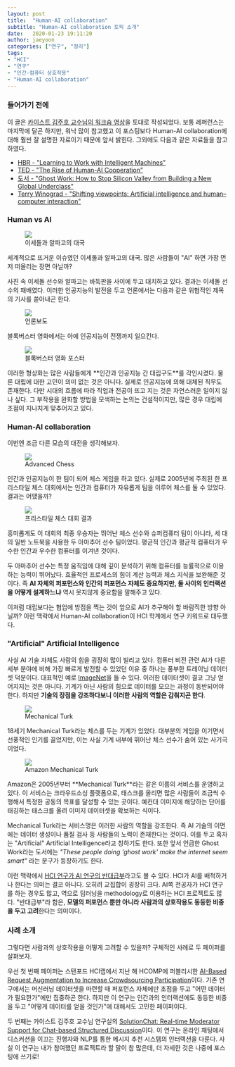 ```yaml
---
layout: post
title:  "Human-AI collaboration"
subtitle: "Human-AI collaboration 토픽 소개"
date:   2020-01-23 19:11:20
author: jaeyoon
categories: ["연구", "정리"]
tags:
- "HCI"
- "연구"
- "인간-컴퓨터 상호작용"
- "Human-AI collaboration"
---
```




### 들어가기 전에

이 글은 [카이스트 김주호 교수님의 워크숍 영상](https://www.youtube.com/watch?index=2&fbclid=IwAR3PjFRhwmXlVNGTArRRn3o8ExTf3Gk0-8BZF3SjZ90q9VTa8afYz7sSgAk&list=PLgJQ1dsC4sfef1ez-5kJCFykyt6_6wLev&v=s6S9qsGs5kM&app=desktop)을 토대로 작성되었다. 보통 레퍼런스는 마지막에 달곤 하지만, 워낙 많이 참고했고 이 포스팅보다 Human-AI collaboration에 대해 훨씬 잘 설명한 자료이기 때문에 앞서 밝힌다. 그외에도 다음과 같은 자료들을 참고하였다.

- [HBR - "Learning to Work with Intelligent Machines"](https://hbr.org/2019/09/learning-to-work-with-intelligent-machines)
- [TED - "The Rise of Human-AI Cooperation"](https://www.ted.com/talks/shyam_sankar_the_rise_of_human_computer_cooperation)
- [도서 - "Ghost Work: How to Stop Silicon Valley from Building a New Global Underclass"](https://www.amazon.com/Ghost-Work-Silicon-Building-Underclass-ebook/dp/B07FKB6CZK)
- [Terry Winograd - "Shifting viewpoints: Artificial intelligence and human–computer interaction"](http://hci.stanford.edu/winograd/papers/ai-hci.pdf)

### Human vs AI
<figure><img data-action="zoom" src="{{ '/assets/img/200117/alphago.jpg' | relative_url }}"><figcaption> 이세돌과 알파고의 대국 </figcaption></figure>
세계적으로 뜨거운 이슈였던 이세돌과 알파고의 대국. 많은 사람들이 "AI" 하면 가장 먼저 떠올리는 장면 아닐까?

사진 속 이세돌 선수와 알파고는 바둑판을 사이에 두고 대치하고 있다. 결과는 이세돌 선수의 패배였다. 이러한 인공지능의 발전을 두고 언론에서는 다음과 같은 위협적인 제목의 기사를 쏟아내곤 한다.
<figure><img data-action="zoom" src="{{ '/assets/img/200117/news.png' | relative_url }}"><figcaption> 언론보도 </figcaption></figure>
블록버스터 영화에서는 아예 인공지능이 전쟁까지 일으킨다.
<figure><img data-action="zoom" src="{{ '/assets/img/200117/war.jpeg' | relative_url }}"><figcaption> 블록버스터 영화 포스터 </figcaption></figure>
이러한 형상화는 많은 사람들에게 **인간과 인공지능 간 대립구도**를 각인시켰다. 물론 대립에 대한 고민이 의미 없는 것은 아니다. 실제로 인공지능에 의해 대체된 직무도 존재한다. 다만 시대의 흐름에 따라 직업과 전공이 뜨고 지는 것은 자연스러운 일이지 않나 싶다. 그 부작용을 완화할 방법을 모색하는 논의는 건설적이지만, 많은 경우 대립에 초점이 지나치게 맞추어지고 있다.

### Human-AI collaboration

이번엔 조금 다른 모습의 대전을 생각해보자.
<figure><img data-action="zoom" src="{{ '/assets/img/200117/advanced-chess.jpeg' | relative_url }}"><figcaption> Advanced Chess </figcaption></figure>
인간과 인공지능이 한 팀이 되어 체스 게임을 하고 있다. 실제로 2005년에 주최된 한 프리스타일 체스 대회에서는 인간과 컴퓨터가 자유롭게 팀을 이루어 체스를 둘 수 있었다. 결과는 어땠을까?
<figure><img data-action="zoom" src="{{ '/assets/img/200117/result.png' | relative_url }}"><figcaption> 프리스타일 체스 대회 결과 </figcaption></figure>
흥미롭게도 이 대회의 최종 우승자는 뛰어난 체스 선수와 슈퍼컴퓨터 팀이 아니라, 세 대의 일반 노트북을 사용한 두 아마추어 선수 팀이었다. 평균적 인간과 평균적 컴퓨터가 우수한 인간과 우수한 컴퓨터를 이겨낸 것이다.

두 아마추어 선수는 특정 움직임에 대해 깊이 분석하기 위해 컴퓨터를 능률적으로 이용하는 능력이 뛰어났다. 효율적인 프로세스의 힘이 계산 능력과 체스 지식을 보완해준 것이다. 즉 **AI 자체의 퍼포먼스와 인간의 퍼포먼스 자체도 중요하지만, 둘 사이의 인터랙션을 어떻게 설계하느냐** 역시 못지않게 중요함을 말해주고 있다.

이처럼 대립보다는 협업에 방점을 찍는 것이 앞으로 AI가 추구해야 할 바람직한 방향 아닐까? 이런 맥락에서 Human-AI collaboration이 HCI 학계에서 연구 키워드로 대두했다.

### "Artificial" Artificial Intelligence

사실 AI 기술 자체도 사람의 힘을 굉장히 많이 빌리고 있다. 컴퓨터 비전 관련 AI가 다른 세부 분야에 비해 가장 빠르게 발전할 수 있었던 이유 중 하나는 풍부한 트레이닝 데이터셋 덕분이다. 대표적인 예로 <a href="http://www.image-net.org/" target="_blank">ImageNet</a>을 들 수 있다. 이러한 데이터셋이 결코 그냥 얻어지지는 것은 아니다. 기계가 아닌 사람의 힘으로 데이터를 모으는 과정이 동반되어야 한다. 하지만 **기술의 장점을 강조하다보니 이러한 사람의 역할은 감춰지곤 한다**.

<figure><img data-action="zoom" src="{{ '/assets/img/200117/mturk.jpeg' | relative_url }}"><figcaption> Mechanical Turk </figcaption></figure>
18세기 Mechanical Turk라는 체스를 두는 기계가 있었다. 대부분의 게임을 이기면서 선풍적인 인기를 끌었지만, 이는 사실 기계 내부에 뛰어난 체스 선수가 숨어 있는 사기극이었다.

<figure><img data-action="zoom" src="{{ '/assets/img/200117/amazon_mturk.jpg' | relative_url }}"><figcaption> Amazon Mechanical Turk </figcaption></figure>
Amazon은 2005년부터 **Mechanical Turk**라는 같은 이름의 서비스를 운영하고 있다. 이 서비스는 크라우드소싱 플랫폼으로, 태스크를 올리면 많은 사람들이 조금씩 수행해서 특정한 공동의 목표를 달성할 수 있는 곳이다. 예컨대 이미지에 해당하는 단어를 태깅하는 태스크를 올려 이미지 데이터셋을 확보하는 식이다.

Mechanical Turk라는 서비스명은 이러한 사람의 역할을 강조한다. 즉 AI 기술의 이면에는 데이터 생성이나 품질 검사 등 사람들의 노력이 존재한다는 것이다. 이를 두고 혹자는 "Artificial" Artificial Intelligence라고 칭하기도 한다. 또한 앞서 언급한 Ghost Work라는 도서에는 *"These people doing 'ghost work' make the internet seem smart"* 라는 문구가 등장하기도 한다.

이런 맥락에서 <a href="http://hci.stanford.edu/winograd/papers/ai-hci.pdf" target="_blank">HCI 연구가 AI 연구의 반대급부</a>라고도 볼 수 있다. HCI가 AI를 배척하거나 한다는 의미는 결코 아니다. 오히려 교집합이 굉장히 크다. AI쪽 전공자가 HCI 연구를 하는 경우도 많고, 역으로 딥러닝을 methodology로 이용하는 HCI 프로젝트도 많다. "반대급부"라 함은, **모델의 퍼포먼스 뿐만 아니라 사람과의 상호작용도 동등한 비중을 두고 고려**한다는 의미이다. 

### 사례 소개

그렇다면 사람과의 상호작용을 어떻게 고려할 수 있을까? 구체적인 사례로 두 페이퍼를 살펴보자.

우선 첫 번째 페이퍼는 스탠포드 HCI랩에서 지난 해 HCOMP에 퍼블리시한 <a href="https://www.aaai.org/ojs/index.php/HCOMP/article/view/5282" target="_blank">AI-Based Request Augmentation to Increase Crowdsourcing Participation</a>이다. 기존 연구에서는 머신러닝 데이터셋을 마련할 때 퍼포먼스 자체에만 초점을 두고 "어떤 데이터가 필요한가"에만 집중하곤 한다. 하지만 이 연구는 인간과의 인터랙션에도 동등한 비중을 두고 "어떻게 데이터를 얻을 것인가"에 대해서도 고민한 페이퍼이다.

두 번째는 카이스트 김주호 교수님 연구실의 <a href="https://kixlab.github.io/website-files/2020/chi2020-SolutionChat-paper.pdf" target="_blank">SolutionChat: Real-time Moderator Support for Chat-based Structured Discussion</a>이다. 이 연구는 온라인 채팅에서 디스커션을 이끄는 진행자와 NLP를 통한 메시지 추천 시스템의 인터랙션을 다룬다. 사실 이 연구는 내가 참여했던 프로젝트라 할 말이 참 많은데, 더 자세한 것은 나중에 포스팅에 쓰기로!

